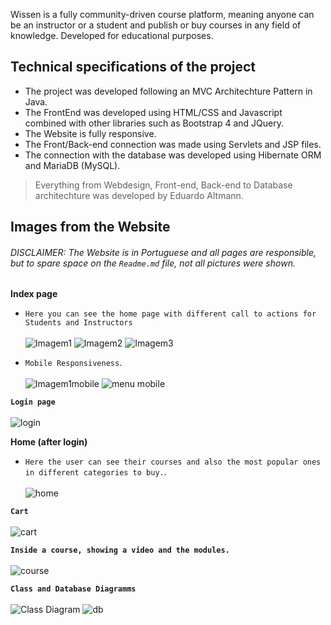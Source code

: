 Wissen is a fully community-driven course platform, meaning anyone can be an instructor or a student and publish or buy courses in any field of knowledge.
Developed for educational purposes.

## Technical specifications of the project

 - The project was developed following an MVC Architechture Pattern in Java.
 - The FrontEnd was developed using HTML/CSS and Javascript combined with other libraries such as Bootstrap 4 and JQuery.
 - The Website is fully responsive.
 - The Front/Back-end connection was made using Servlets and JSP files.
 - The connection with the database was developed using Hibernate ORM and MariaDB (MySQL).
 
 > Everything from Webdesign, Front-end, Back-end to Database architechture was developed by Eduardo Altmann.
 
 ## Images from the Website
 ###### *DISCLAIMER*: The Website is in Portuguese and all pages are responsible, but to spare space on the `Readme.md` file, not all pictures were shown.
 
**Index page**<br>
 - `Here you can see the home page with different call to actions for Students and Instructors`<br><br>
![Imagem1](https://user-images.githubusercontent.com/70068324/201413004-dd2afac8-671d-4843-b4b2-30c54730ae17.png)
![Imagem2](https://user-images.githubusercontent.com/70068324/201413040-b4af507b-73c9-48e3-ac3f-b4e7ef13bdd0.png)
![Imagem3](https://user-images.githubusercontent.com/70068324/201413051-50033386-f780-4549-9498-d1dde53f1c72.png)

 - `Mobile Responsiveness`. <br><br>
![Imagem1mobile](https://user-images.githubusercontent.com/70068324/201413505-70300aa0-b267-4512-aa06-736427f31b84.png)
![menu mobile](https://user-images.githubusercontent.com/70068324/201413927-7d36e166-771c-49cb-94ae-bf33a07609a9.png)

**`Login page`**<br><br>
![login](https://user-images.githubusercontent.com/70068324/201414029-9fe37bc7-6fde-4a5b-a5e0-bb7f30e6c6e6.png)

**Home (after login)**<br>
 - `Here the user can see their courses and also the most popular ones in different categories to buy.`. <br><br>
![home](https://user-images.githubusercontent.com/70068324/201414157-9425ecf6-d12e-47d2-ac05-97c26a63b9e1.png)

**`Cart`**<br><br>
![cart](https://user-images.githubusercontent.com/70068324/201414407-909f11cf-64b4-4f22-acb1-f1e9f4ac9839.png)

**`Inside a course, showing a video and the modules.`**<br><br>
![course](https://user-images.githubusercontent.com/70068324/201414498-8af72310-3e3a-4d67-a2c3-c608ca9b5c0c.png)

**`Class and Database Diagramms`**<br><br>
![Class Diagram](https://user-images.githubusercontent.com/70068324/201414740-5794a39e-455c-4825-aaa8-8b9bfeb2697e.png)
![db](https://user-images.githubusercontent.com/70068324/201414781-f25ca7d0-abcd-4e86-86c5-81b7d02711c4.png)






 
